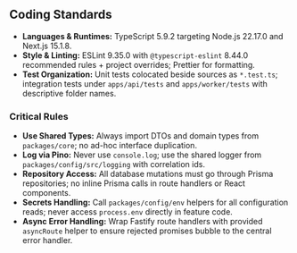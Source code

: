 ## Coding Standards
- **Languages & Runtimes:** TypeScript 5.9.2 targeting Node.js 22.17.0 and Next.js 15.1.8.
- **Style & Linting:** ESLint 9.35.0 with `@typescript-eslint` 8.44.0 recommended rules + project overrides; Prettier for formatting.
- **Test Organization:** Unit tests colocated beside sources as `*.test.ts`; integration tests under `apps/api/tests` and `apps/worker/tests` with descriptive folder names.

### Critical Rules
- **Use Shared Types:** Always import DTOs and domain types from `packages/core`; no ad-hoc interface duplication.
- **Log via Pino:** Never use `console.log`; use the shared logger from `packages/config/src/logging` with correlation ids.
- **Repository Access:** All database mutations must go through Prisma repositories; no inline Prisma calls in route handlers or React components.
- **Secrets Handling:** Call `packages/config/env` helpers for all configuration reads; never access `process.env` directly in feature code.
- **Async Error Handling:** Wrap Fastify route handlers with provided `asyncRoute` helper to ensure rejected promises bubble to the central error handler.


